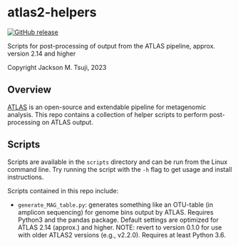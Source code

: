 # atlas2-helpers
[![GitHub release](https://img.shields.io/badge/Version-0.2.0-blue.svg)](https://github.com/jmtsuji/atlas2-helpers)

Scripts for post-processing of output from the ATLAS pipeline, approx. version 2.14 and higher

Copyright Jackson M. Tsuji, 2023

## Overview

[ATLAS](https://github.com/metagenome-atlas/atlas) is an open-source and extendable pipeline for 
metagenomic analysis. This repo contains a collection of helper scripts to perform post-processing 
on ATLAS output.

## Scripts

Scripts are available in the `scripts` directory and can be run from the Linux command 
line. Try running the script with the `-h` flag to get usage and install instructions.

Scripts contained in this repo include:
- `generate_MAG_table.py`: generates something like an OTU-table (in amplicon sequencing) 
for genome bins output by ATLAS. Requires Python3 and the pandas package. 
Default settings are optimized for ATLAS 2.14 (approx.) and higher.
NOTE: revert to version 0.1.0 for use with older ATLAS2 versions (e.g., v2.2.0).
Requires at least Python 3.6.
